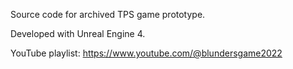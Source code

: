 Source code for archived TPS game prototype.

Developed with Unreal Engine 4.

YouTube playlist: https://www.youtube.com/@blundersgame2022
